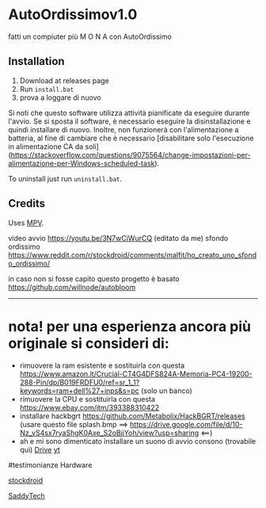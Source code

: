 # AutoOrdissimov1.0

fatti un compiuter più     M O N A     con AutoOrdissimo


## Installation

1. Download at releases page
2. Run `install.bat`
3. prova a loggare di nuovo

Si noti che questo software utilizza attività pianificate da eseguire durante l'avvio. Se si sposta il software, è necessario eseguire la disinstallazione e quindi installare di nuovo. Inoltre, non funzionerà con l'alimentazione a batteria, al fine di cambiare che è necessario [disabilitare solo l'esecuzione in alimentazione CA da soli] (https://stackoverflow.com/questions/9075564/change-impostazioni-per-alimentazione-per-Windows-scheduled-task).

To uninstall just run `uninstall.bat`.

## Credits

Uses [MPV](https://mpv.io).

video avvio https://youtu.be/3N7wCiWurCQ (editato da me)
sfondo ordissimo https://www.reddit.com/r/stockdroid/comments/malfjt/ho_creato_uno_sfondo_ordissimo/



in caso non si fosse capito questo progetto è basato https://github.com/willnode/autobloom

---------------------------------------------------------------------------------------------
# nota! per una esperienza ancora più originale si consideri di: 

- rimuovere la ram esistente e sostituirla con questa https://www.amazon.it/Crucial-CT4G4DFS824A-Memoria-PC4-19200-288-Pin/dp/B019FRDFU0/ref=sr_1_1?keywords=ram+dell%27+inps&s=pc (solo un banco)
- rimuovere la CPU e sostituirla con questa https://www.ebay.com/itm/393388310422
- installare hackbgrt https://github.com/Metabolix/HackBGRT/releases  (usare questo file splash.bmp ==> https://drive.google.com/file/d/10-Nz_vS4sx7ryaShgK0Axe_S2oBjjYoh/view?usp=sharing <==)
- ah e mi sono dimenticato installare un suono di avvio consono (trovabile qui)  [Drive](https://drive.google.com/file/d/1elR5t1wUXDdf84XOk3ZLtaHGCfZDpIVf/view?usp=sharing)          [yt](https://youtu.be/2MRP8Qh8nRI) 




#testimonianze Hardware



[stockdroid](https://www.youtube.com/watch?v=IjXKgxhgpGo&list=PLNVHxARuna1ZE2Vy1Y2nej8KirRmiP-rq&index=3)



[SaddyTech](https://youtu.be/dQw4w9WgXcQ)


